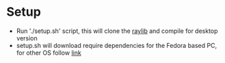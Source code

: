 # Setup 

* Run './setup.sh' script, this will clone the [raylib](https://github.com/raysan5/raylib) and compile for desktop version 
* setup.sh will download require dependencies for the Fedora based PC, for other OS follow [link](https://github.com/raysan5/raylib#build-and-installation)

